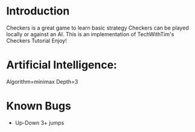 # Introduction
Checkers is a great game to learn basic strategy
Checkers can be played locally or against an AI.
This is an implementation of TechWithTim's Checkers Tutorial
Enjoy!

# Artificial Intelligence:
Algorithm=minimax
Depth=3

# Known Bugs
- Up-Down 3+ jumps
